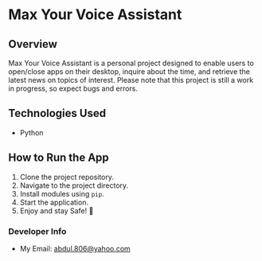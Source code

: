 # Max Your Voice Assistant

## Overview
Max Your Voice Assistant is a personal project designed to enable users to open/close apps on their desktop, inquire about the time, and retrieve the latest news on topics of interest. Please note that this project is still a work in progress, so expect bugs and errors.

## Technologies Used
- Python

## How to Run the App
1. Clone the project repository.
2. Navigate to the project directory.
3. Install modules using `pip`.
4. Start the application.
5. Enjoy and stay Safe! 🙂

### Developer Info
- My Email: abdul.806@yahoo.com
